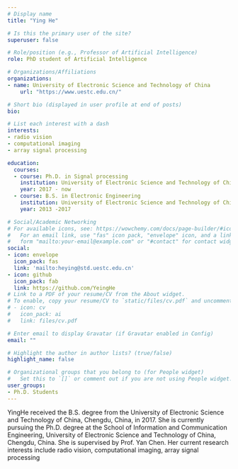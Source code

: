 ```yaml
---
# Display name
title: "Ying He"

# Is this the primary user of the site?
superuser: false

# Role/position (e.g., Professor of Artificial Intelligence)
role: PhD student of Artificial Intelligence

# Organizations/Affiliations
organizations:
- name: University of Electronic Science and Technology of China
    url: "https://www.uestc.edu.cn/"

# Short bio (displayed in user profile at end of posts)
bio:

# List each interest with a dash
interests:
- radio vision
- computational imaging
- array signal processing

education:
  courses:
  - course: Ph.D. in Signal processing
    institution: University of Electronic Science and Technology of China
    year: 2017 - now
  - course: B.S. in Electronic Engineering
    institution: University of Electronic Science and Technology of China
    year: 2013 -2017

# Social/Academic Networking
# For available icons, see: https://wowchemy.com/docs/page-builder/#icons
#   For an email link, use "fas" icon pack, "envelope" icon, and a link in the
#   form "mailto:your-email@example.com" or "#contact" for contact widget.
social:
- icon: envelope
  icon_pack: fas
  link: 'mailto:heying@std.uestc.edu.cn'
- icon: github
  icon_pack: fab
  link: https://github.com/YeingHe
# Link to a PDF of your resume/CV from the About widget.
# To enable, copy your resume/CV to `static/files/cv.pdf` and uncomment the lines below.
# - icon: cv
#   icon_pack: ai
#   link: files/cv.pdf

# Enter email to display Gravatar (if Gravatar enabled in Config)
email: ""

# Highlight the author in author lists? (true/false)
highlight_name: false

# Organizational groups that you belong to (for People widget)
#   Set this to `[]` or comment out if you are not using People widget.
user_groups:
- Ph.D. Students
---
```

YingHe received the B.S. degree from the University of Electronic Science and Technology of China, Chengdu, China, in 2017. She is currently pursuing the Ph.D. degree at the School of Information and Communication Engineering, University of Electronic Science and Technology of China, Chengdu, China. She is supervised by Prof. Yan Chen. Her current research interests include radio vision, computational imaging, array signal processing
